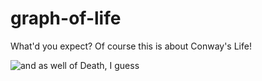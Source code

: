 # graph-of-life
What'd you expect? Of course this is about Conway's Life!

![and as well of Death, I guess](https://github.com/izzortsi/graph-of-life/blob/e6da112f015fbe24fad3d456093f838cba2b62de/frames/graph_life2.gif "and as well of Death, I guess")
